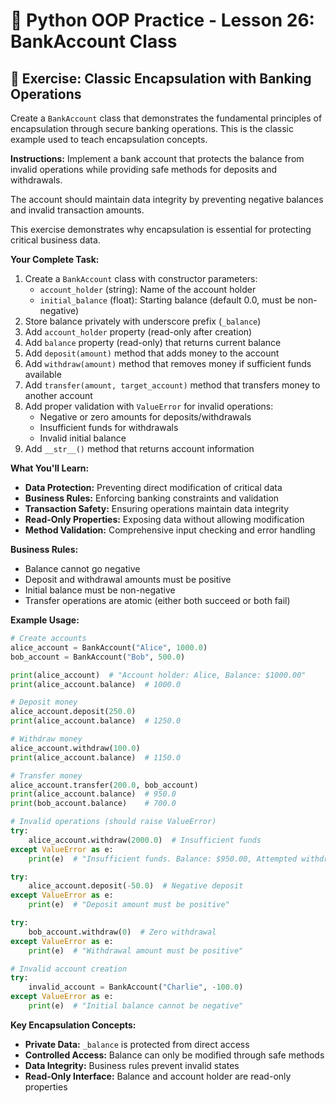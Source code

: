 # 🏦 Python OOP Practice - Lesson 26: BankAccount Class

## 📝 Exercise: Classic Encapsulation with Banking Operations

Create a `BankAccount` class that demonstrates the fundamental principles of encapsulation through secure banking operations. This is the classic example used to teach encapsulation concepts.

**Instructions:**
Implement a bank account that protects the balance from invalid operations while providing safe methods for deposits and withdrawals.

The account should maintain data integrity by preventing negative balances and invalid transaction amounts.

This exercise demonstrates why encapsulation is essential for protecting critical business data.

**Your Complete Task:**
1. Create a `BankAccount` class with constructor parameters:
   - `account_holder` (string): Name of the account holder
   - `initial_balance` (float): Starting balance (default 0.0, must be non-negative)
2. Store balance privately with underscore prefix (`_balance`)
3. Add `account_holder` property (read-only after creation)
4. Add `balance` property (read-only) that returns current balance
5. Add `deposit(amount)` method that adds money to the account
6. Add `withdraw(amount)` method that removes money if sufficient funds available
7. Add `transfer(amount, target_account)` method that transfers money to another account
8. Add proper validation with `ValueError` for invalid operations:
   - Negative or zero amounts for deposits/withdrawals
   - Insufficient funds for withdrawals
   - Invalid initial balance
9. Add `__str__()` method that returns account information

**What You'll Learn:**
- **Data Protection:** Preventing direct modification of critical data
- **Business Rules:** Enforcing banking constraints and validation
- **Transaction Safety:** Ensuring operations maintain data integrity
- **Read-Only Properties:** Exposing data without allowing modification
- **Method Validation:** Comprehensive input checking and error handling

**Business Rules:**
- Balance cannot go negative
- Deposit and withdrawal amounts must be positive
- Initial balance must be non-negative
- Transfer operations are atomic (either both succeed or both fail)

**Example Usage:**
```python
# Create accounts
alice_account = BankAccount("Alice", 1000.0)
bob_account = BankAccount("Bob", 500.0)

print(alice_account)  # "Account holder: Alice, Balance: $1000.00"
print(alice_account.balance)  # 1000.0

# Deposit money
alice_account.deposit(250.0)
print(alice_account.balance)  # 1250.0

# Withdraw money
alice_account.withdraw(100.0)
print(alice_account.balance)  # 1150.0

# Transfer money
alice_account.transfer(200.0, bob_account)
print(alice_account.balance)  # 950.0
print(bob_account.balance)    # 700.0

# Invalid operations (should raise ValueError)
try:
    alice_account.withdraw(2000.0)  # Insufficient funds
except ValueError as e:
    print(e)  # "Insufficient funds. Balance: $950.00, Attempted withdrawal: $2000.00"

try:
    alice_account.deposit(-50.0)  # Negative deposit
except ValueError as e:
    print(e)  # "Deposit amount must be positive"

try:
    bob_account.withdraw(0)  # Zero withdrawal
except ValueError as e:
    print(e)  # "Withdrawal amount must be positive"

# Invalid account creation
try:
    invalid_account = BankAccount("Charlie", -100.0)
except ValueError as e:
    print(e)  # "Initial balance cannot be negative"
```

**Key Encapsulation Concepts:**
- **Private Data:** `_balance` is protected from direct access
- **Controlled Access:** Balance can only be modified through safe methods
- **Data Integrity:** Business rules prevent invalid states
- **Read-Only Interface:** Balance and account holder are read-only properties